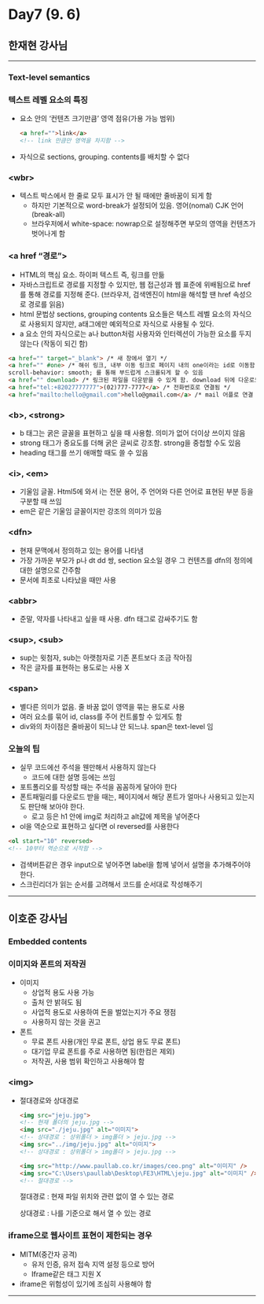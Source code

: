 # Day7 (9. 6)

## 한재현 강사님

---

### Text-level semantics

### 텍스트 레벨 요소의 특징

- 요소 안의 ‘컨텐츠 크기만큼’ 영역 점유(가용 가능 범위)
    
    ```html
    <a href="">link</a>
    <!-- link 만큼만 영역을 차지함 -->
    ```
    
- 자식으로 sections, grouping. contents를 배치할 수 없다

### &lt;wbr&gt;

- 텍스트 박스에서 한 줄로 모두 표시가 안 될 때에만 줄바꿈이 되게 함
    - 하지만 기본적으로 word-break가 설정되어 있음. 영어(nomal) CJK 언어(break-all)
    - 브라우저에서 white-space: nowrap으로 설정해주면 부모의 영역을 컨텐츠가 벗어나게 함
    

### &lt;a href “경로”&gt;

- HTML의 핵심 요소. 하이퍼 텍스트 즉, 링크를 만듦
- 자바스크립트로 경로를 지정할 수 있지만, 웹 접근성과 웹 표준에 위배됨으로 href를 통해 경로를 지정해 준다. (브라우저, 검색엔진이 html을 해석할 땐 href 속성으로 경로를 읽음)
- html 문법상 sections, grouping contents 요소들은 텍스트 레벨 요소의 자식으로 사용되지 않지만, a태그에만 예외적으로 자식으로 사용될 수 있다.
- a 요소 안의 자식으로는 a나 button처럼 사용자와 인터렉션이 가능한 요소를 두지 않는다 (작동이 되긴 함)

```html
<a href="" target="_blank"> /* 새 창에서 열기 */
<a href="" #one> /* 해쉬 링크, 내부 이동 링크로 페이지 내의 one이라는 id로 이동함 (페이지 상단으로 가기 기능 등에 사용 가능) */
scroll-behavior: smooth; 를 통해 부드럽게 스크롤되게 할 수 있음
<a href="" download> /* 링크된 파일을 다운받을 수 있게 함. download 뒤에 다운로드 시 파일명을 달아 줄 수 있음 */
<a href="tel:+82027777777">(02)777-7777</a> /* 전화번호로 연결됨 */
<a href="mailto:hello@gmail.com">hello@gmail.com</a> /* mail 어플로 연결 */
```

### &lt;b&gt;, &lt;strong&gt;

- b 태그는 굵은 글꼴을 표현하고 싶을 때 사용함. 의미가 없어 더이상 쓰이지 않음
- strong 태그가 중요도를 더해 굵은 글씨로 강조함. strong을 중첩할 수도 있음
- heading 태그를 쓰기 애매할 때도 쓸 수 있음

### &lt;i&gt;, &lt;em&gt;

- 기울임 글꼴. Html5에 와서 i는 전문 용어, 주 언어와 다른 언어로 표현된 부분 등을 구분할 때 쓰임
- em은  같은 기울임 글꼴이지만 강조의 의미가 있음

### &lt;dfn&gt;

- 현재 문맥에서 정의하고 있는 용어를 나타냄
- 가장 가까운 부모가 p나 dt dd 쌍, section 요소일 경우 그 컨텐츠를 dfn의 정의에 대한 설명으로 간주함
- 문서에 최초로 나타났을 때만 사용

### &lt;abbr&gt;

- 준말, 약자를 나타내고 싶을 때 사용. dfn 태그로 감싸주기도 함

### &lt;sup&gt;, &lt;sub&gt;

- sup는 윗첨자, sub는 아랫첨자로 기존 폰트보다 조금 작아짐
- 작은 글자를 표현하는 용도로는 사용 X

### &lt;span&gt;

- 별다른 의미가 없음. 줄 바꿈 없이 영역을 묶는 용도로 사용
- 여러 요소를 묶어 id, class를 주어 컨트롤할 수 있게도 함
- div와의 차이점은 줄바꿈이 되느냐 안 되느냐. span은 text-level 임

### 오늘의 팁

- 실무 코드에선 주석을 웬만해서 사용하지 않는다
    - 코드에 대한 설명 등에는 쓰임
- 포트폴리오를 작성할 때는 주석을 꼼꼼하게 달아야 한다
- 폰트패밀리를 다운로드 받을 때는, 페이지에서 해당 폰트가 얼마나 사용되고 있는지도 판단해 보아야 한다.
    - 로고 등은 h1 안에 img로 처리하고 alt값에 제목을 넣어준다
- ol을 역순으로 표현하고 싶다면 ol reversed를 사용한다

```html
<ol start="10" reversed>
<!-- 10부터 역순으로 시작함 -->
```

- 검색버튼같은 경우 input으로 넣어주면 label을 함께 넣어서 설명을 추가해주어야 한다.
- 스크린리더가 읽는 순서를 고려해서 코드를 순서대로 작성해주기

---

## 이호준 강사님

### Embedded contents

### 이미지와 폰트의 저작권

- 이미지
    - 상업적 용도 사용 가능
    - 출처 안 밝혀도 됨
    - 사업적 용도로 사용하여 돈을 벌었는지가 주요 쟁점
    - 사용하지 않는 것을 권고
- 폰트
    - 무료 폰트 사용(개인 무료 폰트, 상업 용도 무료 폰트)
    - 대기업 무료 폰트를 주로 사용하면 됨(한컴은 제외)
    - 저작권, 사용 범위 확인하고 사용해야 함
    

### &lt;img&gt;

- 절대경로와 상대경로
    
    ```html
    <img src="jeju.jpg">
    <!-- 현재 폴더의 jeju.jpg -->
    <img src="./jeju.jpg" alt="이미지">
    <!-- 상대경로 : 상위폴더 > img폴더 > jeju.jpg -->
    <img src="../img/jeju.jpg" alt="이미지">
    <!-- 상대경로 : 상위폴더 > img폴더 > jeju.jpg -->
    
    <img src="http://www.paullab.co.kr/images/ceo.png" alt="이미지" />
    <img src="C:\Users\paullab\Desktop\FE3\HTML\jeju.jpg" alt="이미지" />
    <!-- 절대경로 -->
    ```
    
    절대경로 : 현재 파일 위치와 관련 없이 열 수 있는 경로
    
    상대경로 : 나를 기준으로 해서 열 수 있는 경로
    

### iframe으로 웹사이트 표현이 제한되는 경우

- MITM(중간자 공격)
    - 유저 인증, 유저 접속 지역 설정 등으로 방어
    - Iframe같은 태그 지원 X
- iframe은 위험성이 있기에 조심히 사용해야 함

---
